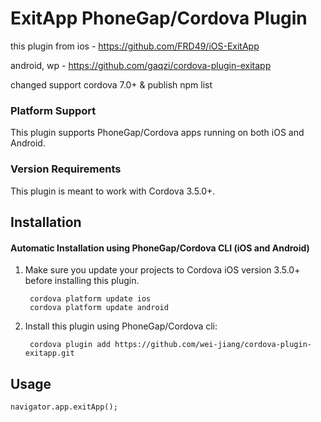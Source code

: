 # ExitApp PhoneGap/Cordova Plugin
this plugin from 
ios - https://github.com/FRD49/iOS-ExitApp

android, wp - https://github.com/gaqzi/cordova-plugin-exitapp

changed support cordova 7.0+ & publish npm list

### Platform Support

This plugin supports PhoneGap/Cordova apps running on both iOS and Android.

### Version Requirements

This plugin is meant to work with Cordova 3.5.0+.

## Installation

#### Automatic Installation using PhoneGap/Cordova CLI (iOS and Android)
1. Make sure you update your projects to Cordova iOS version 3.5.0+ before installing this plugin.

        cordova platform update ios
        cordova platform update android

2. Install this plugin using PhoneGap/Cordova cli:

        cordova plugin add https://github.com/wei-jiang/cordova-plugin-exitapp.git


## Usage

    navigator.app.exitApp();

